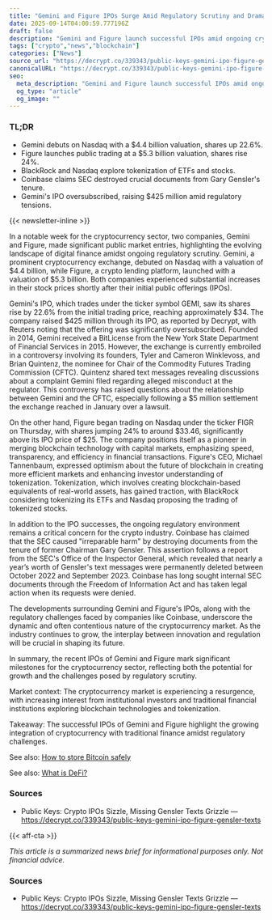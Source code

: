 ```yaml
---
title: "Gemini and Figure IPOs Surge Amid Regulatory Scrutiny and Drama"
date: 2025-09-14T04:00:59.777196Z
draft: false
description: "Gemini and Figure launch successful IPOs amid ongoing crypto regulatory issues, highlighting the evolving landscape of digital finance."
tags: ["crypto","news","blockchain"]
categories: ["News"]
source_url: "https://decrypt.co/339343/public-keys-gemini-ipo-figure-gensler-texts"
canonicalURL: "https://decrypt.co/339343/public-keys-gemini-ipo-figure-gensler-texts"
seo:
  meta_description: "Gemini and Figure launch successful IPOs amid ongoing crypto regulatory issues, highlighting the evolving landscape of digital finance."
  og_type: "article"
  og_image: ""
---
```


### TL;DR
- Gemini debuts on Nasdaq with a $4.4 billion valuation, shares up 22.6%.
- Figure launches public trading at a $5.3 billion valuation, shares rise 24%.
- BlackRock and Nasdaq explore tokenization of ETFs and stocks.
- Coinbase claims SEC destroyed crucial documents from Gary Gensler's tenure.
- Gemini's IPO oversubscribed, raising $425 million amid regulatory tensions.

{{< newsletter-inline >}}

In a notable week for the cryptocurrency sector, two companies, Gemini and Figure, made significant public market entries, highlighting the evolving landscape of digital finance amidst ongoing regulatory scrutiny. Gemini, a prominent cryptocurrency exchange, debuted on Nasdaq with a valuation of $4.4 billion, while Figure, a crypto lending platform, launched with a valuation of $5.3 billion. Both companies experienced substantial increases in their stock prices shortly after their initial public offerings (IPOs).

Gemini's IPO, which trades under the ticker symbol GEMI, saw its shares rise by 22.6% from the initial trading price, reaching approximately $34. The company raised $425 million through its IPO, as reported by Decrypt, with Reuters noting that the offering was significantly oversubscribed. Founded in 2014, Gemini received a BitLicense from the New York State Department of Financial Services in 2015. However, the exchange is currently embroiled in a controversy involving its founders, Tyler and Cameron Winklevoss, and Brian Quintenz, the nominee for Chair of the Commodity Futures Trading Commission (CFTC). Quintenz shared text messages revealing discussions about a complaint Gemini filed regarding alleged misconduct at the regulator. This controversy has raised questions about the relationship between Gemini and the CFTC, especially following a $5 million settlement the exchange reached in January over a lawsuit.

On the other hand, Figure began trading on Nasdaq under the ticker FIGR on Thursday, with shares jumping 24% to around $33.46, significantly above its IPO price of $25. The company positions itself as a pioneer in merging blockchain technology with capital markets, emphasizing speed, transparency, and efficiency in financial transactions. Figure's CEO, Michael Tannenbaum, expressed optimism about the future of blockchain in creating more efficient markets and enhancing investor understanding of tokenization. Tokenization, which involves creating blockchain-based equivalents of real-world assets, has gained traction, with BlackRock considering tokenizing its ETFs and Nasdaq proposing the trading of tokenized stocks.

In addition to the IPO successes, the ongoing regulatory environment remains a critical concern for the crypto industry. Coinbase has claimed that the SEC caused "irreparable harm" by destroying documents from the tenure of former Chairman Gary Gensler. This assertion follows a report from the SEC's Office of the Inspector General, which revealed that nearly a year’s worth of Gensler's text messages were permanently deleted between October 2022 and September 2023. Coinbase has long sought internal SEC documents through the Freedom of Information Act and has taken legal action when its requests were denied.

The developments surrounding Gemini and Figure's IPOs, along with the regulatory challenges faced by companies like Coinbase, underscore the dynamic and often contentious nature of the cryptocurrency market. As the industry continues to grow, the interplay between innovation and regulation will be crucial in shaping its future.

In summary, the recent IPOs of Gemini and Figure mark significant milestones for the cryptocurrency sector, reflecting both the potential for growth and the challenges posed by regulatory scrutiny. 

Market context: The cryptocurrency market is experiencing a resurgence, with increasing interest from institutional investors and traditional financial institutions exploring blockchain technologies and tokenization.

Takeaway: The successful IPOs of Gemini and Figure highlight the growing integration of cryptocurrency with traditional finance amidst regulatory challenges.

See also: [How to store Bitcoin safely](/pages/how-to-store-bitcoin-safely/)

See also: [What is DeFi?](/pages/what-is-defi/)

### Sources
- Public Keys: Crypto IPOs Sizzle, Missing Gensler Texts Grizzle — https://decrypt.co/339343/public-keys-gemini-ipo-figure-gensler-texts

{{< aff-cta >}}

_This article is a summarized news brief for informational purposes only. Not financial advice._

### Sources
- Public Keys: Crypto IPOs Sizzle, Missing Gensler Texts Grizzle — https://decrypt.co/339343/public-keys-gemini-ipo-figure-gensler-texts


